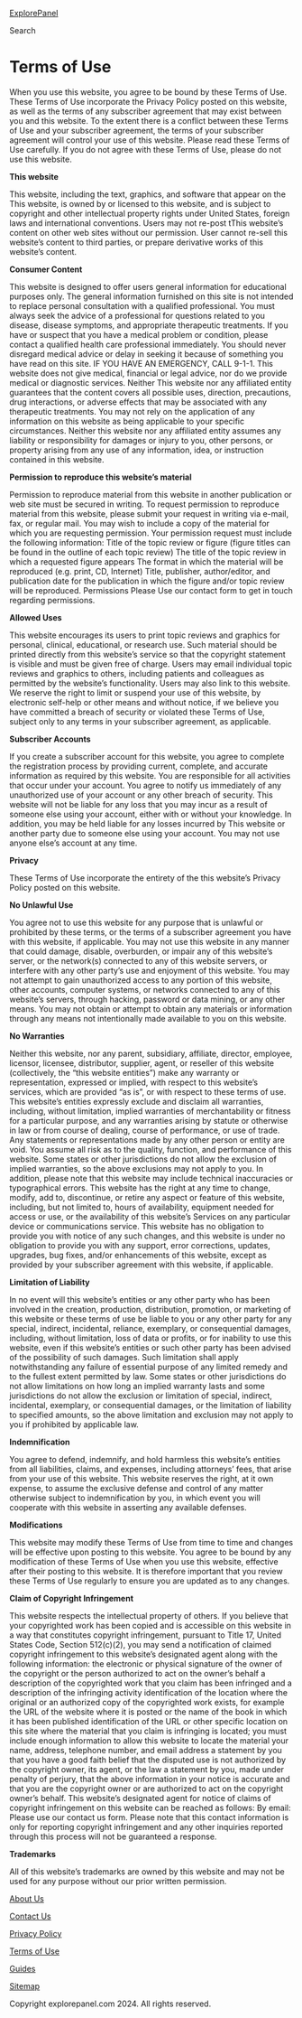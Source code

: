 [ExplorePanel](https://explorepanel.com/)

Search

Terms of Use
============

When you use this website, you agree to be bound by these Terms of Use. These Terms of Use incorporate the Privacy Policy posted on this website, as well as the terms of any subscriber agreement that may exist between you and this website. To the extent there is a conflict between these Terms of Use and your subscriber agreement, the terms of your subscriber agreement will control your use of this website. Please read these Terms of Use carefully. If you do not agree with these Terms of Use, please do not use this website.

**This website**

This website, including the text, graphics, and software that appear on the This website, is owned by or licensed to this website, and is subject to copyright and other intellectual property rights under United States, foreign laws and international conventions. Users may not re-post tThis website’s content on other web sites without our permission. User cannot re-sell this website’s content to third parties, or prepare derivative works of this website’s content.

**Consumer Content**

This website is designed to offer users general information for educational purposes only. The general information furnished on this site is not intended to replace personal consultation with a qualified professional. You must always seek the advice of a professional for questions related to you disease, disease symptoms, and appropriate therapeutic treatments. If you have or suspect that you have a medical problem or condition, please contact a qualified health care professional immediately. You should never disregard medical advice or delay in seeking it because of something you have read on this site. IF YOU HAVE AN EMERGENCY, CALL 9-1-1. This website does not give medical, financial or legal advice, nor do we provide medical or diagnostic services. Neither This website nor any affiliated entity guarantees that the content covers all possible uses, direction, precautions, drug interactions, or adverse effects that may be associated with any therapeutic treatments. You may not rely on the application of any information on this website as being applicable to your specific circumstances. Neither this website nor any affiliated entity assumes any liability or responsibility for damages or injury to you, other persons, or property arising from any use of any information, idea, or instruction contained in this website.

**Permission to reproduce this website’s material**

Permission to reproduce material from this website in another publication or web site must be secured in writing. To request permission to reproduce material from this website, please submit your request in writing via e-mail, fax, or regular mail. You may wish to include a copy of the material for which you are requesting permission. Your permission request must include the following information: Title of the topic review or figure (figure titles can be found in the outline of each topic review) The title of the topic review in which a requested figure appears The format in which the material will be reproduced (e.g. print, CD, Internet) Title, publisher, author/editor, and publication date for the publication in which the figure and/or topic review will be reproduced. Permissions Please Use our contact form to get in touch regarding permissions.

**Allowed Uses**

This website encourages its users to print topic reviews and graphics for personal, clinical, educational, or research use. Such material should be printed directly from this website’s service so that the copyright statement is visible and must be given free of charge. Users may email individual topic reviews and graphics to others, including patients and colleagues as permitted by the website’s functionality. Users may also link to this website. We reserve the right to limit or suspend your use of this website, by electronic self-help or other means and without notice, if we believe you have committed a breach of security or violated these Terms of Use, subject only to any terms in your subscriber agreement, as applicable.

**Subscriber Accounts**

If you create a subscriber account for this website, you agree to complete the registration process by providing current, complete, and accurate information as required by this website. You are responsible for all activities that occur under your account. You agree to notify us immediately of any unauthorized use of your account or any other breach of security. This website will not be liable for any loss that you may incur as a result of someone else using your account, either with or without your knowledge. In addition, you may be held liable for any losses incurred by This website or another party due to someone else using your account. You may not use anyone else’s account at any time.

**Privacy**

These Terms of Use incorporate the entirety of the this website’s Privacy Policy posted on this website.

**No Unlawful Use**

You agree not to use this website for any purpose that is unlawful or prohibited by these terms, or the terms of a subscriber agreement you have with this website, if applicable. You may not use this website in any manner that could damage, disable, overburden, or impair any of this website’s server, or the network(s) connected to any of this website servers, or interfere with any other party’s use and enjoyment of this website. You may not attempt to gain unauthorized access to any portion of this website, other accounts, computer systems, or networks connected to any of this website’s servers, through hacking, password or data mining, or any other means. You may not obtain or attempt to obtain any materials or information through any means not intentionally made available to you on this website.

**No Warranties**

Neither this website, nor any parent, subsidiary, affiliate, director, employee, licensor, licensee, distributor, supplier, agent, or reseller of this website (collectively, the “this website entities”) make any warranty or representation, expressed or implied, with respect to this website’s services, which are provided “as is”, or with respect to these terms of use. This website’s entities expressly exclude and disclaim all warranties, including, without limitation, implied warranties of merchantability or fitness for a particular purpose, and any warranties arising by statute or otherwise in law or from course of dealing, course of performance, or use of trade. Any statements or representations made by any other person or entity are void. You assume all risk as to the quality, function, and performance of this website. Some states or other jurisdictions do not allow the exclusion of implied warranties, so the above exclusions may not apply to you. In addition, please note that this website may include technical inaccuracies or typographical errors. This website has the right at any time to change, modify, add to, discontinue, or retire any aspect or feature of this website, including, but not limited to, hours of availability, equipment needed for access or use, or the availability of this website’s Services on any particular device or communications service. This website has no obligation to provide you with notice of any such changes, and this website is under no obligation to provide you with any support, error corrections, updates, upgrades, bug fixes, and/or enhancements of this website, except as provided by your subscriber agreement with this website, if applicable.

**Limitation of Liability**

In no event will this website’s entities or any other party who has been involved in the creation, production, distribution, promotion, or marketing of this website or these terms of use be liable to you or any other party for any special, indirect, incidental, reliance, exemplary, or consequential damages, including, without limitation, loss of data or profits, or for inability to use this website, even if this website’s entities or such other party has been advised of the possibility of such damages. Such limitation shall apply notwithstanding any failure of essential purpose of any limited remedy and to the fullest extent permitted by law. Some states or other jurisdictions do not allow limitations on how long an implied warranty lasts and some jurisdictions do not allow the exclusion or limitation of special, indirect, incidental, exemplary, or consequential damages, or the limitation of liability to specified amounts, so the above limitation and exclusion may not apply to you if prohibited by applicable law.

**Indemnification**

You agree to defend, indemnify, and hold harmless this website’s entities from all liabilities, claims, and expenses, including attorneys’ fees, that arise from your use of this website. This website reserves the right, at it own expense, to assume the exclusive defense and control of any matter otherwise subject to indemnification by you, in which event you will cooperate with this website in asserting any available defenses.

**Modifications**

This website may modify these Terms of Use from time to time and changes will be effective upon posting to this website. You agree to be bound by any modification of these Terms of Use when you use this website, effective after their posting to this website. It is therefore important that you review these Terms of Use regularly to ensure you are updated as to any changes.

**Claim of Copyright Infringement**

This website respects the intellectual property of others. If you believe that your copyrighted work has been copied and is accessible on this website in a way that constitutes copyright infringement, pursuant to Title 17, United States Code, Section 512(c)(2), you may send a notification of claimed copyright infringement to this website’s designated agent along with the following information: the electronic or physical signature of the owner of the copyright or the person authorized to act on the owner’s behalf a description of the copyrighted work that you claim has been infringed and a description of the infringing activity identification of the location where the original or an authorized copy of the copyrighted work exists, for example the URL of the website where it is posted or the name of the book in which it has been published identification of the URL or other specific location on this site where the material that you claim is infringing is located; you must include enough information to allow this website to locate the material your name, address, telephone number, and email address a statement by you that you have a good faith belief that the disputed use is not authorized by the copyright owner, its agent, or the law a statement by you, made under penalty of perjury, that the above information in your notice is accurate and that you are the copyright owner or are authorized to act on the copyright owner’s behalf. This website’s designated agent for notice of claims of copyright infringement on this website can be reached as follows: By email: Please use our contact us form. Please note that this contact information is only for reporting copyright infringement and any other inquiries reported through this process will not be guaranteed a response.

**Trademarks**

All of this website’s trademarks are owned by this website and may not be used for any purpose without our prior written permission.

[About Us](https://explorepanel.com/page.php?p=about)

[Contact Us](https://explorepanel.com/page.php?p=contact-us)

[Privacy Policy](https://explorepanel.com/page.php?p=privacy-policy)

[Terms of Use](https://explorepanel.com/page.php?p=terms-of-use)

[Guides](https://explorepanel.com/articles.php)

[Sitemap](https://explorepanel.com/sitemap.txt)

Copyright explorepanel.com 2024. All rights reserved.